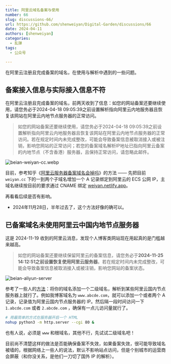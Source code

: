 ```yaml
---
title: 阿里云域名备案与使用
number: 66
slug: discussions-66/
url: https://github.com/shenweiyan/Digital-Garden/discussions/66
date: 2024-04-11
authors: [shenweiyan]
categories: 
  - 乱弹
tags: 
  - 公众号

---
```


在阿里云注册且完成备案的域名，在使用与解析中遇到的一些问题。

<!-- more -->

## 备案接入信息与实际接入信息不符

在阿里云注册且完成备案的域名，前两天收到了信息：如您的网站备案还要继续使用，请您务必于2024-04-18 09:05:39之前设置解析指向阿里云内地服务器且恢复该网站在阿里云内地节点服务器的正常访问。

> 如您的网站备案还要继续使用，请您务必于2024-04-18 09:05:39之前设置解析指向阿里云内地服务器且恢复该网站在阿里云内地节点服务器的正常访问。若在规定时间内未完成整改，可能会导致备案信息被取消接入或被注销，影响您网站的正常访问；若您的备案域名解析IP地址已指向阿里云备案的内地节点（不含香港）服务器，且保持正常访问，请忽略此邮件。

![beian-weiyan-cc.webp](https://static.weiyan.tech/2024/04/beian-weiyan-cc.webp)

目前，参考知乎《[阿里云服务器备案域名会掉吗](https://zhuanlan.zhihu.com/p/516077564)》的方法 —— 先把目前 `weiyan.cc` 下的一到两个子域名增加一个 A 记录绑定到阿里云的 ECS 公网 IP，主域名继续按目前的要求通过 CNAME 绑定 [weiyan.netlify.app](https://weiyan.netlify.app)。

再看看后续是否有影响。

- 2024年11月28日，半年过去了，这个方法好像的确可以。


## 已备案域名未使用阿里云中国内地节点服务器

这是 2024-11-19 收到的阿里云消息，发现个人博客类网站现在用起真的是门槛越来越高。

> 如您的网站备案还要继续保留阿里云的备案信息，请您务必于**2024-11-25 14:12:51之前设置恢复使用阿里云服务器**。若在规定时间内未完成整改，可能会导致备案信息被取消接入或被注销，影响您网站的备案状态。

![beian-aliyun-server](https://kg.weiyan.cc/2024/11/beian-aliyun-server.png)

参考了一些人的[方法](https://blog.csdn.net/qq_36759224/article/details/104210934)：将你的域名添加一个二级域名，解析到某些阿里云国内节点服务器上就行了。例如我博客域名为 `www.abcde.com`，就可以添加一个或者两个 A 记录，记录值为阿里云国内节点服务器的 IP。然后隔一段时间访问一下 `1.abcde.com` 或者 `2.abcde.com` ，确保有一点儿访问量就行了。

```bash
# 用最简单的方式在服务器开启一个 HTML 
nohup python3 -m http.server --cgi 80 &
```

也有人说，必须是 `www` 和根域名，其他不行，先试试二级域名吧！

目前尚不清楚这样的做法是否能确保备案不失效，如果备案失效，很可能导致域名被墙的，根据网络上一些人的说法，默认不影响站点访问，但是个别城市的运营商会屏蔽（和你没关系，是他们一刀切了国外 IP 的解析）。


<script src="https://giscus.app/client.js"
	data-repo="shenweiyan/Digital-Garden"
	data-repo-id="R_kgDOKgxWlg"
	data-mapping="number"
	data-term="66"
	data-reactions-enabled="1"
	data-emit-metadata="0"
	data-input-position="bottom"
	data-theme="light"
	data-lang="zh-CN"
	crossorigin="anonymous"
	async>
</script>
